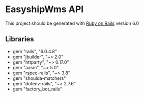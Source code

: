 # EasyshipWms API

This project should be generated with [Ruby on Rails](https://rubyonrails.org) version 6.0

## Libraries

- gem "rails", "6.0.4.8"
- gem "jbuilder", "~> 2.0"
- gem "httparty", "~> 0.17.0"
- gem "aasm", "~> 5.0"
- gem "rspec-rails", "~> 3.8"
- gem "shoulda-matchers"
- gem "dotenv-rails", "~> 2.7.6"
- gem "factory_bot_rails"

